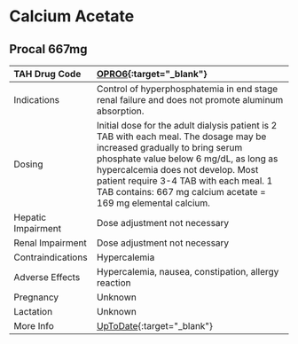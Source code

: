 # Calcium Acetate

## Procal 667mg

| TAH Drug Code      | [OPRO6](https://www.tahsda.org.tw/drugs/hissearch.php?drug_code=OPRO6){:target="_blank"}                                                                                                                                                                                                                            |
|:-------------------|:--------------------------------------------------------------------------------------------------------------------------------------------------------------------------------------------------------------------------------------------------------------------------------------------------------------------|
| Indications        | Control of hyperphosphatemia in end stage renal failure and does not promote aluminum absorption.                                                                                                                                                                                                                   |
| Dosing             | Initial dose for the adult dialysis patient is 2 TAB with each meal. The dosage may be increased gradually to bring serum phosphate value below 6 mg/dL, as long as hypercalcemia does not develop. Most patient require 3-4 TAB with each meal. 1 TAB contains: 667 mg calcium acetate = 169 mg elemental calcium. |
| Hepatic Impairment | Dose adjustment not necessary                                                                                                                                                                                                                                                                                       |
| Renal Impairment   | Dose adjustment not necessary                                                                                                                                                                                                                                                                                       |
| Contraindications  | Hypercalemia                                                                                                                                                                                                                                                                                                        |
| Adverse Effects    | Hypercalemia, nausea, constipation, allergy reaction                                                                                                                                                                                                                                                                |
| Pregnancy          | Unknown                                                                                                                                                                                                                                                                                                             |
| Lactation          | Unknown                                                                                                                                                                                                                                                                                                             |
| More Info          | [UpToDate](https://www.uptodate.com/contents/calcium-acetate-drug-information){:target="_blank"}                                                                                                                                                                                                                    |


